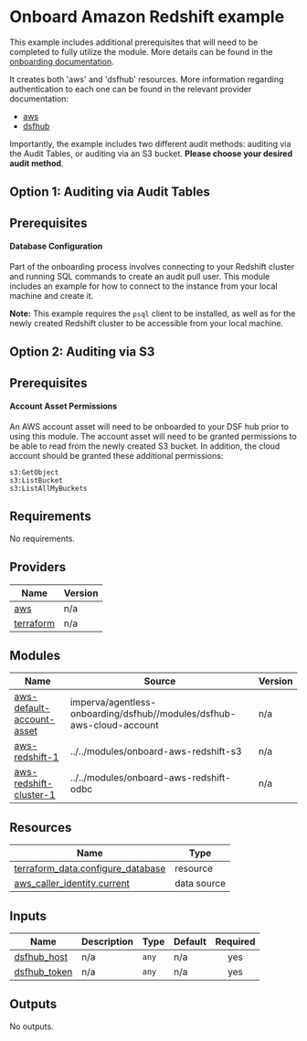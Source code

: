 # Onboard Amazon Redshift example
This example includes additional prerequisites that will need to be completed to fully utilize the module. More details can be found in the [onboarding documentation](https://docs.imperva.com/bundle/onboarding-databases-to-sonar-reference-guide/page/Amazon-Redshift-Onboarding-Steps_48367115.html).

It creates both 'aws' and 'dsfhub' resources. More information regarding authentication to each one can be found in the relevant provider documentation:
- [aws](https://registry.terraform.io/providers/hashicorp/aws/latest/docs)
- [dsfhub](https://registry.terraform.io/providers/imperva/dsfhub/latest/docs)

Importantly, the example includes two different audit methods: auditing via the Audit Tables, or auditing via an S3 bucket. <b>Please choose your desired audit method</b>.

## Option 1: Auditing via Audit Tables
## Prerequisites
#### Database Configuration
Part of the onboarding process involves connecting to your Redshift cluster and running SQL commands to create an audit pull user. This module includes an example for how to connect to the instance from your local machine and create it. 

**Note:** This example requires the ``psql`` client to be installed, as well as for the newly created Redshift cluster to be accessible from your local machine. 

## Option 2: Auditing via S3

## Prerequisites
#### Account Asset Permissions
An AWS account asset will need to be onboarded to your DSF hub prior to using this module. The account asset will need to be granted permissions to be able to read from the newly created S3 bucket. In addition, the cloud account should be granted these additional permissions:

```
s3:GetObject
s3:ListBucket
s3:ListAllMyBuckets
```

<!-- BEGIN_TF_DOCS -->
## Requirements

No requirements.

## Providers

| Name | Version |
|------|---------|
| <a name="provider_aws"></a> [aws](#provider\_aws) | n/a |
| <a name="provider_terraform"></a> [terraform](#provider\_terraform) | n/a |

## Modules

| Name | Source | Version |
|------|--------|---------|
| <a name="module_aws-default-account-asset"></a> [aws-default-account-asset](#module\_aws-default-account-asset) | imperva/agentless-onboarding/dsfhub//modules/dsfhub-aws-cloud-account | n/a |
| <a name="module_aws-redshift-1"></a> [aws-redshift-1](#module\_aws-redshift-1) | ../../modules/onboard-aws-redshift-s3 | n/a |
| <a name="module_aws-redshift-cluster-1"></a> [aws-redshift-cluster-1](#module\_aws-redshift-cluster-1) | ../../modules/onboard-aws-redshift-odbc | n/a |

## Resources

| Name | Type |
|------|------|
| [terraform_data.configure_database](https://registry.terraform.io/providers/hashicorp/terraform/latest/docs/resources/data) | resource |
| [aws_caller_identity.current](https://registry.terraform.io/providers/hashicorp/aws/latest/docs/data-sources/caller_identity) | data source |

## Inputs

| Name | Description | Type | Default | Required |
|------|-------------|------|---------|:--------:|
| <a name="input_dsfhub_host"></a> [dsfhub\_host](#input\_dsfhub\_host) | n/a | `any` | n/a | yes |
| <a name="input_dsfhub_token"></a> [dsfhub\_token](#input\_dsfhub\_token) | n/a | `any` | n/a | yes |

## Outputs

No outputs.
<!-- END_TF_DOCS -->